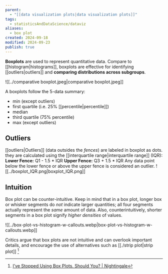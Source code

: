 ```yaml
---
parent:
  - "[[data visualization plots|data visualization plots]]"
tags:
  - statisticsAndDataScience/dataviz
aliases:
  - box plot
created: 2024-09-18
modified: 2024-09-23
publish: true
---
```

**Boxplots** are used to represent quantitative data. Compare to [[histogram|histograms]], boxplots are effective for identifying [[outliers|outliers]] and **comparing distributions across subgroups**.

![[../comparative boxplot.jpeg|comparative boxplot.jpeg]]

A boxplots follow the 5-data summary:
- min (except outliers)
- first quartile (i.e. 25% [[percentile|percentile]])
- median
- third quartile (75% percentile)
- max (except outliers)

## Outliers
[[outliers|Outliers]] (data outsides the *fences*) are labeled in boxplot as dots. they are calculated using the [[interquartile range|interquartile range]] (IQR):  
**Lower Fence:** Q1 - 1.5 * IQR
**Upper Fence:** Q3 + 1.5 * IQR
Any data point below the lower fence or above the upper fence is considered an outlier.
![[../boxplot_IQR.png|boxplot_IQR.png]]

## Intuition

Box plot can be counter-intuitive. Keep in mind that in a box plot, longer box or whisker segments do _not_ indicate larger quantities; all four segments actually represent the _same_ amount of data. Also, counterintuitively, shorter segments in a box plot signify _higher densities_ of values.

![[../box-plot-vs-histogram-w-callouts.webp|box-plot-vs-histogram-w-callouts.webp]]

Critics argue that box plots are not intuitive and can overlook important details, and encourage the use of alternatives such as [[./strip plot|strip plot]] [^1]

[^1]: [I’ve Stopped Using Box Plots. Should You? | Nightingale](https://nightingaledvs.com/ive-stopped-using-box-plots-should-you/)